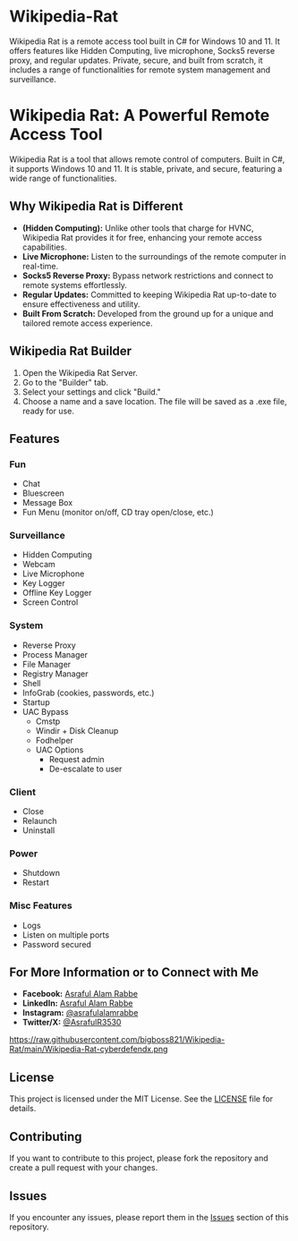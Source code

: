 # Wikipedia-Rat
Wikipedia Rat is a remote access tool built in C# for Windows 10 and 11. It offers features like Hidden Computing, live microphone, Socks5 reverse proxy, and regular updates. Private, secure, and built from scratch, it includes a range of functionalities for remote system management and surveillance.

# Wikipedia Rat: A Powerful Remote Access Tool

Wikipedia Rat is a tool that allows remote control of computers. Built in C#, it supports Windows 10 and 11. It is stable, private, and secure, featuring a wide range of functionalities.

## Why Wikipedia Rat is Different

- **(Hidden Computing):** Unlike other tools that charge for HVNC, Wikipedia Rat provides it for free, enhancing your remote access capabilities.
- **Live Microphone:** Listen to the surroundings of the remote computer in real-time.
- **Socks5 Reverse Proxy:** Bypass network restrictions and connect to remote systems effortlessly.
- **Regular Updates:** Committed to keeping Wikipedia Rat up-to-date to ensure effectiveness and utility.
- **Built From Scratch:** Developed from the ground up for a unique and tailored remote access experience.

## Wikipedia Rat Builder

1. Open the Wikipedia Rat Server.
2. Go to the "Builder" tab.
3. Select your settings and click "Build."
4. Choose a name and a save location. The file will be saved as a .exe file, ready for use.

## Features

### Fun
- Chat
- Bluescreen
- Message Box
- Fun Menu (monitor on/off, CD tray open/close, etc.)

### Surveillance
- Hidden Computing
- Webcam
- Live Microphone
- Key Logger
- Offline Key Logger
- Screen Control

### System
- Reverse Proxy
- Process Manager
- File Manager
- Registry Manager
- Shell
- InfoGrab (cookies, passwords, etc.)
- Startup
- UAC Bypass
  - Cmstp
  - Windir + Disk Cleanup
  - Fodhelper
  - UAC Options
    - Request admin
    - De-escalate to user

### Client
- Close
- Relaunch
- Uninstall

### Power
- Shutdown
- Restart

### Misc Features
- Logs
- Listen on multiple ports
- Password secured

## For More Information or to Connect with Me

- **Facebook:** [Asraful Alam Rabbe](https://www.facebook.com/ra.raj.org)
- **LinkedIn:** [Asraful Alam Rabbe](https://www.linkedin.com/in/asraful-alam-rabbe-bb8a21190/)
- **Instagram:** [@asrafulalamrabbe](https://www.instagram.com/asrafulalamrabbe/)
- **Twitter/X:** [@AsrafulR3530](https://x.com/AsrafulR3530)

https://raw.githubusercontent.com/bigboss821/Wikipedia-Rat/main/Wikipedia-Rat-cyberdefendx.png

## License

This project is licensed under the MIT License. See the [LICENSE](LICENSE) file for details.

## Contributing

If you want to contribute to this project, please fork the repository and create a pull request with your changes.

## Issues

If you encounter any issues, please report them in the [Issues](https://github.com/yourusername/Wikipedia-Rat/issues) section of this repository.
